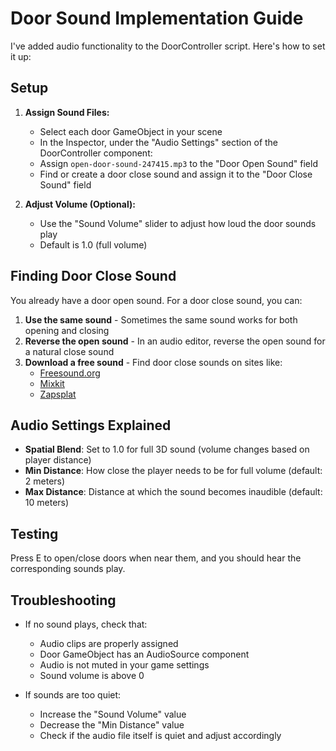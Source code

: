 # Door Sound Implementation Guide

I've added audio functionality to the DoorController script. Here's how to set it up:

## Setup

1. **Assign Sound Files:**
   - Select each door GameObject in your scene
   - In the Inspector, under the "Audio Settings" section of the DoorController component:
   - Assign `open-door-sound-247415.mp3` to the "Door Open Sound" field
   - Find or create a door close sound and assign it to the "Door Close Sound" field

2. **Adjust Volume (Optional):**
   - Use the "Sound Volume" slider to adjust how loud the door sounds play
   - Default is 1.0 (full volume)

## Finding Door Close Sound

You already have a door open sound. For a door close sound, you can:

1. **Use the same sound** - Sometimes the same sound works for both opening and closing
2. **Reverse the open sound** - In an audio editor, reverse the open sound for a natural close sound
3. **Download a free sound** - Find door close sounds on sites like:
   - [Freesound.org](https://freesound.org/search/?q=door+close)
   - [Mixkit](https://mixkit.co/free-sound-effects/door/)
   - [Zapsplat](https://www.zapsplat.com/sound-effect-category/doors/)

## Audio Settings Explained

- **Spatial Blend**: Set to 1.0 for full 3D sound (volume changes based on player distance)
- **Min Distance**: How close the player needs to be for full volume (default: 2 meters)
- **Max Distance**: Distance at which the sound becomes inaudible (default: 10 meters)

## Testing

Press E to open/close doors when near them, and you should hear the corresponding sounds play.

## Troubleshooting

- If no sound plays, check that:
  - Audio clips are properly assigned
  - Door GameObject has an AudioSource component
  - Audio is not muted in your game settings
  - Sound volume is above 0

- If sounds are too quiet:
  - Increase the "Sound Volume" value
  - Decrease the "Min Distance" value
  - Check if the audio file itself is quiet and adjust accordingly 